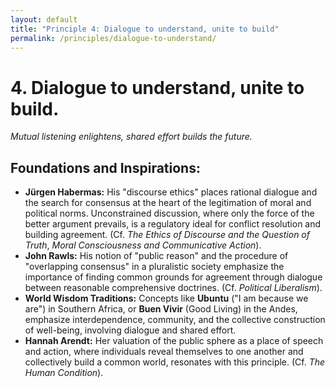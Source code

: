 ```yaml
---
layout: default
title: "Principle 4: Dialogue to understand, unite to build"
permalink: /principles/dialogue-to-understand/
---
```


# 4. Dialogue to understand, unite to build.
*Mutual listening enlightens, shared effort builds the future.*

## Foundations and Inspirations:

*   **Jürgen Habermas:** His "discourse ethics" places rational dialogue and the search for consensus at the heart of the legitimation of moral and political norms. Unconstrained discussion, where only the force of the better argument prevails, is a regulatory ideal for conflict resolution and building agreement. (Cf. *The Ethics of Discourse and the Question of Truth*, *Moral Consciousness and Communicative Action*).
*   **John Rawls:** His notion of "public reason" and the procedure of "overlapping consensus" in a pluralistic society emphasize the importance of finding common grounds for agreement through dialogue between reasonable comprehensive doctrines. (Cf. *Political Liberalism*).
*   **World Wisdom Traditions:** Concepts like **Ubuntu** ("I am because we are") in Southern Africa, or **Buen Vivir** (Good Living) in the Andes, emphasize interdependence, community, and the collective construction of well-being, involving dialogue and shared effort.
*   **Hannah Arendt:** Her valuation of the public sphere as a place of speech and action, where individuals reveal themselves to one another and collectively build a common world, resonates with this principle. (Cf. *The Human Condition*). 
